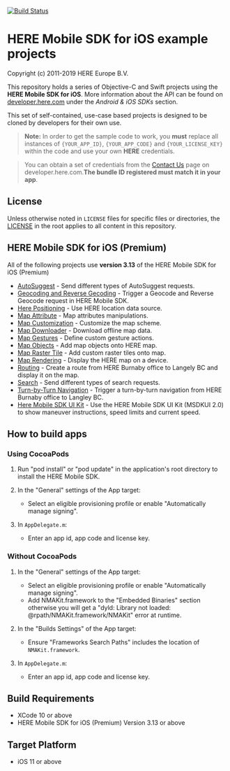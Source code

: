 [![Build Status](https://travis-ci.com/heremaps/here-ios-sdk-examples.svg?branch=master)](https://travis-ci.com/heremaps/here-ios-sdk-examples)

# HERE Mobile SDK for iOS example projects

Copyright (c) 2011-2019 HERE Europe B.V.

This repository holds a series of Objective-C and Swift projects using the **HERE Mobile SDK for iOS**. More information about the API can be found on [developer.here.com](https://developer.here.com/develop/mobile-sdks) under the *Android & iOS SDKs* section.

This set of self-contained, use-case based projects is designed to be cloned by developers for their own use.

> **Note:** In order to get the sample code to work, you **must** replace all instances of `{YOUR_APP_ID}`, `{YOUR_APP_CODE}` and `{YOUR_LICENSE_KEY}` within the code and use your own **HERE** credentials.

> You can obtain a set of credentials from the [Contact Us](https://developer.here.com/contact-us) page on developer.here.com.**The bundle ID registered must match it in your app**.

## License

Unless otherwise noted in `LICENSE` files for specific files or directories, the [LICENSE](LICENSE) in the root applies to all content in this repository.

## HERE Mobile SDK for iOS (Premium)

All of the following projects use **version 3.13** of the HERE Mobile SDK for iOS (Premium)

* [AutoSuggest](auto-suggest-ios) - Send different types of AutoSuggest requests.
* [Geocoding and Reverse Gecoding](geocoder-and-reverse-geocoder-ios) - Trigger a Geocode and Reverse Geocode request in HERE Mobile SDK.
* [Here Positioning](here-positioning-ios) - Use HERE location data source.
* [Map Attribute](map-attribute-ios) - Map attributes manipulations.
* [Map Customization](map-customization-ios) - Customize the map scheme.
* [Map Downloader](map-downloader-ios) - Download offline map data.
* [Map Gestures](map-gestures-ios) - Define custom gesture actions.
* [Map Objects](map-objects-ios) - Add map objects onto HERE map.
* [Map Raster Tile](map-raster-tile-ios) - Add custom raster tiles onto map.
* [Map Rendering](map-rendering-ios) - Display the HERE map on a device.
* [Routing](routing-ios) - Create a route from HERE Burnaby office to Langely BC and display it on the map.
* [Search](search-ios) - Send different types of search requests.
* [Turn-by-Turn Navigation](turn-by-turn-navigation-ios) - Trigger a turn-by-turn navigation from HERE Burnaby office to Langley BC.
* [Here Mobile SDK UI Kit](here-mobile-sdk-ui-kit-swift) - Use the HERE Mobile SDK UI Kit (MSDKUI 2.0) to show maneuver instructions, speed limits and current speed.
## How to build apps

### Using CocoaPods

1. Run "pod install" or "pod update" in the application's root directory to install
   the HERE Mobile SDK.

2. In the "General" settings of the App target:
    - Select an eligible provisioning profile or enable "Automatically
      manage signing".

3. In `AppDelegate.m`:
    - Enter an app id, app code and license key.

### Without CocoaPods

1. In the "General" settings of the App target:
    - Select an eligible provisioning profile or enable "Automatically
      manage signing".
    - Add NMAKit.framework to the "Embedded Binaries" section otherwise you
      will get a "dyld: Library not loaded: @rpath/NMAKit.framework/NMAKit"
      error at runtime.

2. In the "Builds Settings" of the App target:
    - Ensure "Frameworks Search Paths" includes the location of
      `NMAKit.framework`.

3. In `AppDelegate.m`:
    - Enter an app id, app code and license key.

## Build Requirements

* XCode 10 or above
* HERE Mobile SDK for iOS (Premium) Version 3.13 or above

## Target Platform

* iOS 11 or above
